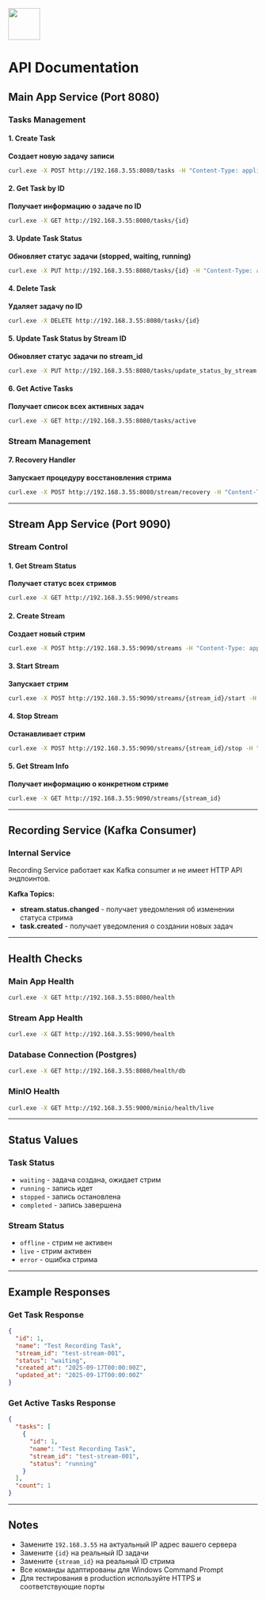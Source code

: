 <img src="https://r2cdn.perplexity.ai/pplx-full-logo-primary-dark%402x.png" style="height:64px;margin-right:32px"/>

# API Documentation

## Main App Service (Port 8080)

### Tasks Management

#### 1. Create Task

**Создает новую задачу записи**

```bash
curl.exe -X POST http://192.168.3.55:8080/tasks -H "Content-Type: application/json" -d "{\"name\":\"Test Recording Task\"}"
```


#### 2. Get Task by ID

**Получает информацию о задаче по ID**

```bash
curl.exe -X GET http://192.168.3.55:8080/tasks/{id}
```


#### 3. Update Task Status

**Обновляет статус задачи (stopped, waiting, running)**

```bash
curl.exe -X PUT http://192.168.3.55:8080/tasks/{id} -H "Content-Type: application/json" -d "{\"status\":\"stopped\"}"
```


#### 4. Delete Task

**Удаляет задачу по ID**

```bash
curl.exe -X DELETE http://192.168.3.55:8080/tasks/{id}
```


#### 5. Update Task Status by Stream ID

**Обновляет статус задачи по stream_id**

```bash
curl.exe -X PUT http://192.168.3.55:8080/tasks/update_status_by_stream -H "Content-Type: application/json" -d "{\"stream_id\":\"test-stream-001\",\"status\":\"waiting\"}"
```


#### 6. Get Active Tasks

**Получает список всех активных задач**

```bash
curl.exe -X GET http://192.168.3.55:8080/tasks/active
```


### Stream Management

#### 7. Recovery Handler

**Запускает процедуру восстановления стрима**

```bash
curl.exe -X POST http://192.168.3.55:8080/stream/recovery -H "Content-Type: application/json"
```


***

## Stream App Service (Port 9090)

### Stream Control

#### 1. Get Stream Status

**Получает статус всех стримов**

```bash
curl.exe -X GET http://192.168.3.55:9090/streams
```


#### 2. Create Stream

**Создает новый стрим**

```bash
curl.exe -X POST http://192.168.3.55:9090/streams -H "Content-Type: application/json" -d "{\"stream_id\":\"test-stream-001\",\"name\":\"Test Stream\"}"
```


#### 3. Start Stream

**Запускает стрим**

```bash
curl.exe -X POST http://192.168.3.55:9090/streams/{stream_id}/start -H "Content-Type: application/json"
```


#### 4. Stop Stream

**Останавливает стрим**

```bash
curl.exe -X POST http://192.168.3.55:9090/streams/{stream_id}/stop -H "Content-Type: application/json"
```


#### 5. Get Stream Info

**Получает информацию о конкретном стриме**

```bash
curl.exe -X GET http://192.168.3.55:9090/streams/{stream_id}
```


***

## Recording Service (Kafka Consumer)

### Internal Service

Recording Service работает как Kafka consumer и не имеет HTTP API эндпоинтов.

**Kafka Topics:**

- **stream.status.changed** - получает уведомления об изменении статуса стрима
- **task.created** - получает уведомления о создании новых задач

***

## Health Checks

### Main App Health

```bash
curl.exe -X GET http://192.168.3.55:8080/health
```


### Stream App Health

```bash
curl.exe -X GET http://192.168.3.55:9090/health
```


### Database Connection (Postgres)

```bash
curl.exe -X GET http://192.168.3.55:8080/health/db
```


### MinIO Health

```bash
curl.exe -X GET http://192.168.3.55:9000/minio/health/live
```


***

## Status Values

### Task Status

- `waiting` - задача создана, ожидает стрим
- `running` - запись идет
- `stopped` - запись остановлена
- `completed` - запись завершена


### Stream Status

- `offline` - стрим не активен
- `live` - стрим активен
- `error` - ошибка стрима

***

## Example Responses

### Get Task Response

```json
{
  "id": 1,
  "name": "Test Recording Task",
  "stream_id": "test-stream-001", 
  "status": "waiting",
  "created_at": "2025-09-17T00:00:00Z",
  "updated_at": "2025-09-17T00:00:00Z"
}
```


### Get Active Tasks Response

```json
{
  "tasks": [
    {
      "id": 1,
      "name": "Test Recording Task",
      "stream_id": "test-stream-001",
      "status": "running"
    }
  ],
  "count": 1
}
```


***

## Notes

- Замените `192.168.3.55` на актуальный IP адрес вашего сервера
- Замените `{id}` на реальный ID задачи
- Замените `{stream_id}` на реальный ID стрима
- Все команды адаптированы для Windows Command Prompt
- Для тестирования в production используйте HTTPS и соответствующие порты


